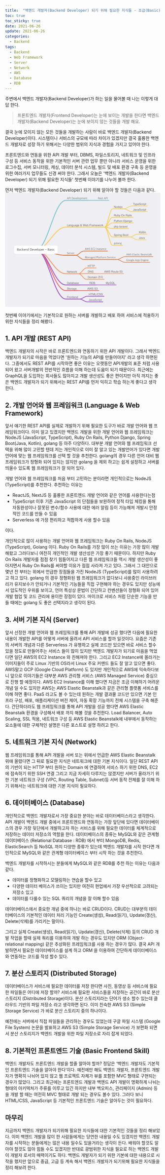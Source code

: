 ```yaml
---
title:  "백엔드 개발자(Backend Developer) 되기 위해 필요한 지식들 - 초급(Basic)"
toc: true
toc_sticky: true
date: 2021-06-26
update: 2021-06-26
categories:
  - Backend
tags: 
  - Backend
  - Web Framework
  - Server
  - Network
  - AWS
  - Database
  - RDB
---
```


주변에서 백엔드 개발자(Backend Developer)가 하는 일을 물어볼 때 나는 이렇게 대답 한다. 

> 프론트엔드 개발자(Frontend Developer)는 눈에 보이는 개발을 한다면 백엔드 개발자(Backend Developer)는 눈에 보이지 않는 것들을 개발 해요. 

결국 눈에 모이지 않는 모든 것들을 개발하는 사람이 바로 백엔드 개발자(Backend Developer)이다. 시스템이나 서비스의 규모에 따라 차이가 있겠지만 결국 훌륭한 백엔드 개발자로 성장 하기 위해서는 다양한 범위의 지식과 경험을 가지고 있어야 한다. 

프론트엔드와 연동을 위한 API 개발 부터, DBMS, 파일스토리지, 네트워크 및 인프라 구성 등 서비스 동작을 위한 기본적인 서버 관련 업무 뿐만 아니라 서비스 운영을 위한 로그수집, 서버 모니터링, 캐싱, 데이터 분석 시스템, 빌드 및 배포 환경 구축 등 운영을 위한 여러가지 업무들도 신경 써야 한다. 그래서 오늘은 '백엔드 개발자(Backend Developer) 되기 위해 필요한 지식들' 첫번째 이야기를 나누어 볼까 한다. 

먼저 백엔드 개발자(Backend Developer) 되기 위해 알아야 할 것들은 다음과 같다. 
![backend-basic](/assets/images/2021/20210626-backend-basic-1.png)

첫번째 이야기에서는 기본적으로 원하는 서버를 개발하고 배포 하여 서비스에 적용하기 위한 지식들을 정리 해봤다. 

## 1. API 개발 (REST API)

백엔드 개발자의 시작은 바로 프론트엔드와 연동하기 위한 API 개발이다. 그래서 백엔드 개발자가 되기로 마음을 먹었다면 '원하는 기능의 API를 만들어야지' 라고 생각 하면된다. 그중에서도 REST API를 시작하면 좋은 이유는 오랫동안 API개발의 표준 처럼 사용 되어 왔고 서버개발의 전반적인 흐름을 이해 하는데 도움이 되기 때문이다. 최근에는 GraphQL을 도입하는 회사들도 많아지고 개발 생산성도 좋은 편이지만 아직 까지는 좋은 백엔드 개발자가 되기 위해서는 REST API를 먼저 익히고 학습 하는게 좋다고 생각한다.

## 2. 개발 언어와 웹 프레임워크 (Language & Web Framework)

앞서 얘기한 REST API를 실제로 개발하기 위해 필요한 도구가 바로 개발 언어와 웹 프레임워크이다. 이미 알고 있겠지만 백엔드 개발을 위한 개발 언어와 웹 프레임워크는 NodeJS (JavaScript, TypeScript), Ruby On Rails, Python Django, Spring Boot(Java, Kotlin), golang 등 아주 다양하다. 대부분 개발 언어와 웹 프레임워크 선택을 위해 많이 고민할 텐데 저는 개인적으로 이미 잘 알고 있는 개발언어가 있다면 개발 언어에 맞는 웹 프레임워크를 선택 할 것을 추천한다. golang의 경우 다른 언어 대비 웹 프레임워크가 정형화 되어 있지는 않지만 golang 을 제외 하고는 쉽게 설정하고 서버를 띄울수 있도록 웹 프레임워크가 잘 되어 있다.

개발 언어와 웹 프레임워크를 처음 부터 고민하는 분이라면 개인적으로는 NodeJS (TypeScript)를 추천한다. 추천하는 이유는 

- ReactJS, NextJS 등 훌륭한 프론트엔드 개발 언어와 같은 언어를 사용한다는점
- TypeScript 이후 기존 JavaScript 의 단점들을 보완하여 정적 타입 체킹을 통해 자동완성이나 잘못된 변수/함수 사용에 대한 에러 알림 등이 가능해져 개발시 안정적인 코드를 만들 수 있음
- Serverless 에 가장 편리하고 적합하게 사용 할수 있음

이다. 

개인적으로 많이 사용하는 개발 언어와 웹 프레임워크는 Ruby On Rails, NodeJS (TypeScript), Golang 이다. Ruby On Rails를 가장 많이 쓰는 이유는 가장 많이 개발 해왔고 그러다보니 여전히 개인적인 개발 생산성은 가장 좋기 때문이다. 하지만 Ruby On Rails 개발자를 점점 찾기 힘들어지고 다른 웹 프레임워크들 역시 개발 생산성이 좋아지면서 Ruby On Rails를 써야할 이유가 점점 사라져 가고 있다. 그래서 그 대안으로 몇년 전 부터는 위에서 언급한 장점들을 가진 NodeJS (TypeScript)를 많이 사용하려고 하고 있다. golang 의 경우 정형화된 웹 프레임워크가 없다보니 사용중인 라이브러리가 유지보수가 안되거나 기본적인 기능들을 직접 구현해야 하는 경우도 있지만 성능에서 압도적인 우위를 보이고, 언어 특성상 문법이 간단하고 컨벤션들이 정형화 되어 있어 개발 협업 및 코드 관리에 용이한 장점이 있다. 마이크로 서비스 처럼 단순한 기능을 만들 때에는 golang 도 좋은 선택지라고 생각이 된다.

## 3. 서버 기본 지식 (Server)
앞서 선정한 개발 언어와 웹 프레임워크를 통해 API 개발에 성공 했다면 다음에 필요한 내용이 개발한 API를 어떻게 서버에 올려서 API 서비스를 할까 일것이다. 요즘은 기존의 서버의 개념과 다른 Serverless 가 유행하고 실제 코드만 있으면 바로 서비스 할수 있을 정도로 만들어주는 서비스 들이 많이 있지만 백엔드 개발자가 되기로 마음을 먹었다면 일단 AWS의 EC2 Instance 와 친해져야 한다. 그리고 EC2 Instance에 올라가는 이미지들이 주로 Linux 기반의 OS라서 Linux 주요 커맨드 들도 잘 알고 있으면 좋다. AWS말고 GCP (Google Cloud Platform) 도 있지만 개인적으로 AWS에 익숙하다보니 앞으로 이야기들은 대부분 AWS 관리형 서비스 (AWS Managed Service) 중심으로 진행 할 예정이다. 
AWS EC2 Instance를 이해 했다면 지금은 조금 이해하기 어려운 개념 일 수도 있지만 AWS는 AWS Elastic Beanstalk과 같은 관리형 플랫폼 서비스를 이해 하면 좋다. PaaS 라고도 볼 수 있는데 원하는 개발 결과물 코드만 있으면 기본 인프라 구성, 배포, 애플리케이션 버전 제어, 자동 확장 기능까지 전체 시스템을 구축 해준다. 간단하더라도 웹 프레임워크를 통해 API 개발을 성공 했다면 AWS Elastic Beanstalk 환경을 구성해서 배포 까지 해볼 것을 추천한다. Load Balancer, Auto Scaling, SSL 적용, 네트워크 구성 등 AWS Elastic Beanstalk에 내부에서 동작하는 요소들에 대한 구체적인 설명은 다른 포스트로 설명 하려고 한다. 

## 5. 네트워크 기본 지식 (Network)

웹 프레임워크를 통해 API 개발을 서버 또는 위에서 언급한 AWS Elastic Beanstalk 위애 올렸다면 그 뒤로 필요한 지식은 네트워크에 대한 기본 지식이다. 일단 REST API의 기반이 되는 HTTP 부터 원하는 Domain 에 연결하여 서비스 하기 위한 DNS, EC2 에 접속하기 위한 SSH 연결 그리고 지금 자세히 다루지는 않겠지만 서버가 올라가기 위한 기본 네트워크 구성 (VPC, Routing Table, Subnet)등 서버 동작 전체를 잘 이해 하기 위해서는 네트워크에 대한 기본 지식이 필요하다. 

## 6. 데이터베이스 (Database)

개인적으로 백엔드 개발자로서 가장 중요한 분야는 바로 데이터베이스라고 생각한다. API 개발이 백엔드 개발 중에서 프론트엔드와 연동하는 가장 앞단에 있다면 데이터베이스의 경우 가장 뒷단에서 개발하고자 하는 서비스를 위해 필요한 데이터를 체계적으로 저장하는 데이터 저장소의 역할을 한다. 데이터베이스의 종류는 MySQL와 같은  관계형 데이터베이스 (Relational Database : RDB) 에서 부터 MongoDB, Redis, ElasticSearch 등 NoSQL 까지 다양한 종류가 있는데  백엔드 개발자를 시작 한다면  개인적으로 MySQL와 같은 관계형 데이터베이스 부터 시작 하는 것을 추천한다. 

백엔드 개발자를 시작하시는 분들에게 MySQL와 같은 RDB를 추천 하는 이유는 다음과 같다. 

- 데이터를 정형화하고 모델링하는 연습을 할수 있고 
- 다양한 데이터 베이스가 쓰이는 있지만 여전히 현업에서 가장 우선적으로 고려되는 저장소 있고
- 데이터를 다룰수 있는 SQL 쿼리의 개념을 잘 이해 할수 있음 

데이터베이스에서 중요한 개념 중에 하나는 바로 CRUD이다. CRUD는 대부분의 데이터베이스의 기본적인 데이터 처리 기능인 Create(생성), Read(읽기), Update(갱신), Delete(삭제)를 가리키는 말이다. 

그리고 실제 Create(생성), Read(읽기), Update(갱신), Delete(삭제) 등의 CRUD 개발 작업을 할때 실제 쿼리를 이용하여 개발 하는 경우도 있지만  ORM (Object-relational mapping) 같은 추상화된 프레임워크를 사용 하는 경우가 많다. 결국 API 개발하면서 필요한 데이터베이스를 설계 하고 ORM 을 이용하여 간단하게 데이터베이스와 연동하는 코드를 작성 할수 있다. 

## 7. 분산 스토리지 (Distributed Storage)

데이터베이스가 서비스에 필요한 데이터를 저장 한다면 사진, 동영상 등 서비스에 필요한 파일들은 어디에 저장 할까? 서비스에 필요한 서비스들을 저장하는 공간이 바로 분산 스토리지 (Distributed Storage)이다.  분산 스토리지라는 단어가 생소 할수 있는데 클라우드 기반의 파일 저장소 라고 생각하면 된다. 이미 친숙한 AWS S3 (Simple Storage Service) 가 바로 분산 스토리지 중의 하나이다. 

예전에는 서버에서 직접 파일들을 관리하는 경우도 있었는데 구글 파일 시스템 (Google File System) 논문을 발표하고 AWS S3 (Simple Storage Service) 가 보편화 되면서 분산 스토리지가 백엔드 개발을 위한 파일 저장소로 자리 잡게 되었다.

## 8. 기본적인 프론트엔드 기술 (Basic Frontend Skill)

백엔드 개발자도 프론트엔드 개발을 할줄 알아야 할까? 정답은 ‘백엔드 개발자도 기본적인 프론트엔드 기술을 알아야 한다’이다. 예전에만 해도 백엔드 개발자, 프론트엔드 개발자가 명확히 나뉘어 있지 않고 웹 프로젝트 자체가 뷰를 포함한 MVC 형태로 구현되는 경우가 많았다. 그리고 최근에는 프론트엔드 개발과 백엔드 API 개발이 명확하게 나뉘는 형태의 아키텍처가 주류를 이루고 있긴  하지만 내부 백오피스, 관리페이지 (Admin) 등을 개발 할 때는 여전히 MVC 형태로 개발 되는 경우도 볼수 있다. 그러다 보니
HTML/CSS, JavaScript 등 기본적인 프론트엔드 기술은 알아두는 것이 필요하다. 

## 마무리 

지금까지 백엔드 개발자가 되기위해 필요한 지식들에 대한 기본적인 것들을 정리 해보았다. 이미 백엔드 개발을 많이 한 사람들에게는 당연한 내용일 수도 있겠지만 백엔드 개발자를 시작하는 분들에게는 많은 내용 일수도 있을거라는 생각이 든다. 배워야 할것도 알아야 할것도 많아 힘들 수도 있겠지만 반대로 광범위한 지식을 필요로 하는 백엔드 개발이 개발자 로서의 매력이기도 하다. 백엔드 개발자가 되기 위한 기본에 대한 내용으로 시작을 했지만 앞으로 중급, 고급 등 계속 해서 백엔드 개발자가 되기위해 필요한 지식들을 정리 해보려 한다. 
